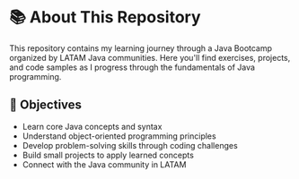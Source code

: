 # 📚 About This Repository

This repository contains my learning journey through a Java Bootcamp organized by LATAM Java communities. Here you'll find exercises, projects, and code samples as I progress through the fundamentals of Java programming.

## 🎯 Objectives

- Learn core Java concepts and syntax
- Understand object-oriented programming principles
- Develop problem-solving skills through coding challenges
- Build small projects to apply learned concepts
- Connect with the Java community in LATAM
